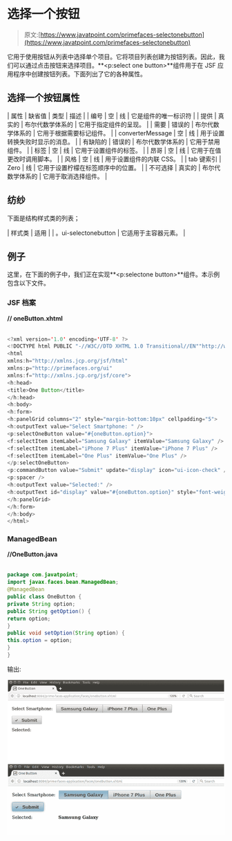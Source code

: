 # 选择一个按钮

> 原文:[https://www.javatpoint.com/primefaces-selectonebutton](https://www.javatpoint.com/primefaces-selectonebutton)

它用于使用按钮从列表中选择单个项目。它将项目列表创建为按钮列表。因此，我们可以通过点击按钮来选择项目。**<p:select one button>**组件用于在 JSF 应用程序中创建按钮列表。下面列出了它的各种属性。

## 选择一个按钮属性

| 属性 | 缺省值 | 类型 | 描述 |
| 编号 | 空 | 线 | 它是组件的唯一标识符 |
| 提供 | 真实的 | 布尔代数学体系的 | 它用于指定组件的呈现。 |
| 需要 | 错误的 | 布尔代数学体系的 | 它用于根据需要标记组件。 |
| converterMessage | 空 | 线 | 用于设置转换失败时显示的消息。 |
| 有缺陷的 | 错误的 | 布尔代数学体系的 | 它用于禁用组件。 |
| 标签 | 空 | 线 | 它用于设置组件的标签。 |
| 昂哥 | 空 | 线 | 它用于在值更改时调用脚本。 |
| 风格 | 空 | 线 | 用于设置组件的内联 CSS。 |
| tab 键索引 | Zero | 线 | 它用于设置柠檬在标签顺序中的位置。 |
| 不可选择 | 真实的 | 布尔代数学体系的 | 它用于取消选择组件。 |

## 纺纱

下面是结构样式类的列表；

| 样式类 | 适用 |
| 。ui-selectonebutton | 它适用于主容器元素。 |

## 例子

这里，在下面的例子中，我们正在实现**<p:selectone button>**组件。本示例包含以下文件。

### JSF 档案

**// oneButton.xhtml**

```java

<?xml version='1.0' encoding='UTF-8' ?>
<!DOCTYPE html PUBLIC "-//W3C//DTD XHTML 1.0 Transitional//EN""http://www.w3.org/TR/xhtml1/DTD/xhtml1-transitional.dtd">
<html 
xmlns:h="http://xmlns.jcp.org/jsf/html"
xmlns:p="http://primefaces.org/ui"
xmlns:f="http://xmlns.jcp.org/jsf/core">
<h:head>
<title>One Button</title>
</h:head>
<h:body>
<h:form>
<h:panelGrid columns="2" style="margin-bottom:10px" cellpadding="5">
<h:outputText value="Select Smartphone: " />
<p:selectOneButton value="#{oneButton.option}">
<f:selectItem itemLabel="Samsung Galaxy" itemValue="Samsung Galaxy" />
<f:selectItem itemLabel="iPhone 7 Plus" itemValue="iPhone 7 Plus" />
<f:selectItem itemLabel="One Plus" itemValue="One Plus" />
</p:selectOneButton>
<p:commandButton value="Submit" update="display" icon="ui-icon-check" />
<p:spacer />
<h:outputText value="Selected:" />
<h:outputText id="display" value="#{oneButton.option}" style="font-weight: bold" />
</h:panelGrid>
</h:form>
</h:body>
</html>

```

### ManagedBean

**//OneButton.java**

```java

package com.javatpoint;
import javax.faces.bean.ManagedBean;
@ManagedBean
public class OneButton {
private String option;
public String getOption() {
return option;
}
public void setOption(String option) {
this.option = option;
}
}

```

输出:

![PrimeFaces SelectOneButton 1](img/732dd03bcf75497a88887504c6d62f91.png)
![PrimeFaces SelectOneButton 2](img/6a0d17f425b7344b5e38fff34800ad36.png)